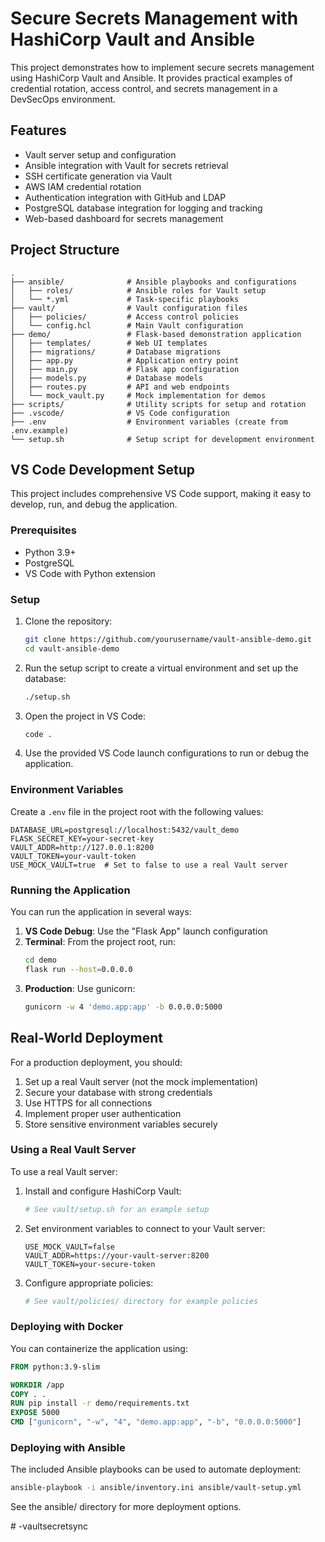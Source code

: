 # Secure Secrets Management with HashiCorp Vault and Ansible

This project demonstrates how to implement secure secrets management using HashiCorp Vault and Ansible. It provides practical examples of credential rotation, access control, and secrets management in a DevSecOps environment.

## Features

- Vault server setup and configuration
- Ansible integration with Vault for secrets retrieval
- SSH certificate generation via Vault
- AWS IAM credential rotation
- Authentication integration with GitHub and LDAP
- PostgreSQL database integration for logging and tracking
- Web-based dashboard for secrets management

## Project Structure

```
.
├── ansible/              # Ansible playbooks and configurations
│   ├── roles/            # Ansible roles for Vault setup
│   └── *.yml             # Task-specific playbooks
├── vault/                # Vault configuration files
│   ├── policies/         # Access control policies
│   └── config.hcl        # Main Vault configuration
├── demo/                 # Flask-based demonstration application
│   ├── templates/        # Web UI templates
│   ├── migrations/       # Database migrations
│   ├── app.py            # Application entry point
│   ├── main.py           # Flask app configuration
│   ├── models.py         # Database models
│   ├── routes.py         # API and web endpoints
│   └── mock_vault.py     # Mock implementation for demos
├── scripts/              # Utility scripts for setup and rotation
├── .vscode/              # VS Code configuration
├── .env                  # Environment variables (create from .env.example)
└── setup.sh              # Setup script for development environment
```

## VS Code Development Setup

This project includes comprehensive VS Code support, making it easy to develop, run, and debug the application.

### Prerequisites

- Python 3.9+
- PostgreSQL
- VS Code with Python extension

### Setup

1. Clone the repository:
   ```bash
   git clone https://github.com/yourusername/vault-ansible-demo.git
   cd vault-ansible-demo
   ```

2. Run the setup script to create a virtual environment and set up the database:
   ```bash
   ./setup.sh
   ```

3. Open the project in VS Code:
   ```bash
   code .
   ```

4. Use the provided VS Code launch configurations to run or debug the application.

### Environment Variables

Create a `.env` file in the project root with the following values:

```
DATABASE_URL=postgresql://localhost:5432/vault_demo
FLASK_SECRET_KEY=your-secret-key
VAULT_ADDR=http://127.0.0.1:8200
VAULT_TOKEN=your-vault-token
USE_MOCK_VAULT=true  # Set to false to use a real Vault server
```

### Running the Application

You can run the application in several ways:

1. **VS Code Debug**: Use the "Flask App" launch configuration
2. **Terminal**: From the project root, run:
   ```bash
   cd demo
   flask run --host=0.0.0.0
   ```
3. **Production**: Use gunicorn:
   ```bash
   gunicorn -w 4 'demo.app:app' -b 0.0.0.0:5000
   ```

## Real-World Deployment

For a production deployment, you should:

1. Set up a real Vault server (not the mock implementation)
2. Secure your database with strong credentials
3. Use HTTPS for all connections
4. Implement proper user authentication
5. Store sensitive environment variables securely

### Using a Real Vault Server

To use a real Vault server:

1. Install and configure HashiCorp Vault:
   ```bash
   # See vault/setup.sh for an example setup
   ```

2. Set environment variables to connect to your Vault server:
   ```
   USE_MOCK_VAULT=false
   VAULT_ADDR=https://your-vault-server:8200
   VAULT_TOKEN=your-secure-token
   ```

3. Configure appropriate policies:
   ```bash
   # See vault/policies/ directory for example policies
   ```

### Deploying with Docker

You can containerize the application using:

```dockerfile
FROM python:3.9-slim

WORKDIR /app
COPY . .
RUN pip install -r demo/requirements.txt
EXPOSE 5000
CMD ["gunicorn", "-w", "4", "demo.app:app", "-b", "0.0.0.0:5000"]
```

### Deploying with Ansible

The included Ansible playbooks can be used to automate deployment:

```bash
ansible-playbook -i ansible/inventory.ini ansible/vault-setup.yml
```

See the ansible/ directory for more deployment options.

#   - v a u l t s e c r e t s y n c  
 